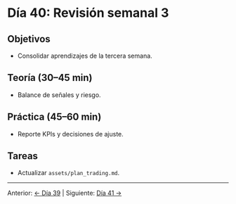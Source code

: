 # Día 40: Revisión semanal 3

## Objetivos
- Consolidar aprendizajes de la tercera semana.

## Teoría (30–45 min)
- Balance de señales y riesgo.

## Práctica (45–60 min)
- Reporte KPIs y decisiones de ajuste.

## Tareas
- Actualizar `assets/plan_trading.md`.

---
Anterior: [← Día 39](Dia_39.md) | Siguiente: [Día 41 →](Dia_41.md)
